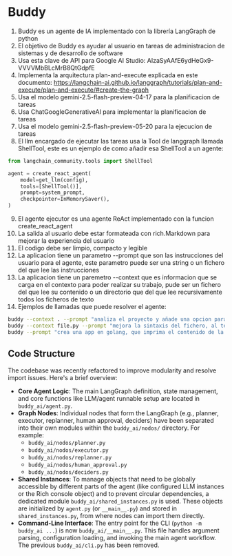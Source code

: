 # Buddy

1. Buddy es un agente de IA implementado con la librería LangGraph de python
2. El objetivo de Buddy es ayudar al usuario en tareas de administracion de sistemas y de desarrollo de software
3. Usa esta clave de API para Google AI Studio: AIzaSyAAfE6ydHeGx9-VVVVMbBLcMrB8QtGdpfE
4. Implementa la arquitectura plan-and-execute explicada en este documento: https://langchain-ai.github.io/langgraph/tutorials/plan-and-execute/plan-and-execute/#create-the-graph
5. Usa el modelo gemini-2.5-flash-preview-04-17 para la planificacion de tareas
6. Usa ChatGoogleGenerativeAI para implementar la planificacion de tareas
7. Usa el modelo gemini-2.5-flash-preview-05-20 para la ejecucion de tareas
8. El llm encargado de ejecutar las tareas usa la Tool de langgraph llamada ShellTool, este es un ejemplo de como añadir esa ShellTool a un agente:

```python
from langchain_community.tools import ShellTool

agent = create_react_agent(
    model=get_llm(config),
    tools=[ShellTool()],
    prompt=system_prompt,
    checkpointer=InMemorySaver(),
)
```
9. El agente ejecutor es una agente ReAct implementado con la funcion create_react_agent
10. La salida al usuario debe estar formateada con rich.Markdown para mejorar la experiencia del usuario
11. El codigo debe ser limpio, compacto y legible
12. La aplicacion tiene un parametro --prompt que son las instrucciones del usuario para el agente, este parametro puede ser una string o un fichero del que lee las instrucciones
13. La aplicacion tiene un paremetro --context que es informacion que se carga en el contexto para poder realizar su trabajo, pude ser un fichero del que lee su contenido o un directorio que del que lee recursivamente todos los ficheros de texto
14. Ejemplos de llamadas que puede resolver el agente:

```bash
buddy --context . --prompt "analiza el proyecto y añade una opcion para listar ficheros, crea una bateria de test end-to-end y ejecutala para ver si funciona, si no funciona arregla los fallos y vuelve a intentarlo"
buddy --context file.py --prompt "mejora la sintaxis del fichero, al terminar ejecutalo para ver si funciona"
buddy --prompt "crea una app en golang, que imprima el contenido de la url https://google.com, compilalo y asegurate de que se ejecuta correctamente"
```

## Code Structure

The codebase was recently refactored to improve modularity and resolve import issues. Here's a brief overview:

-   **Core Agent Logic**: The main LangGraph definition, state management, and core functions like LLM/agent runnable setup are located in `buddy_ai/agent.py`.
-   **Graph Nodes**: Individual nodes that form the LangGraph (e.g., planner, executor, replanner, human approval, deciders) have been separated into their own modules within the `buddy_ai/nodos/` directory. For example:
    -   `buddy_ai/nodos/planner.py`
    -   `buddy_ai/nodos/executor.py`
    -   `buddy_ai/nodos/replanner.py`
    -   `buddy_ai/nodos/human_approval.py`
    -   `buddy_ai/nodos/deciders.py`
-   **Shared Instances**: To manage objects that need to be globally accessible by different parts of the agent (like configured LLM instances or the Rich console object) and to prevent circular dependencies, a dedicated module `buddy_ai/shared_instances.py` is used. These objects are initialized by `agent.py` (or `__main__.py`) and stored in `shared_instances.py`, from where nodes can import them directly.
-   **Command-Line Interface**: The entry point for the CLI (`python -m buddy_ai ...`) is now `buddy_ai/__main__.py`. This file handles argument parsing, configuration loading, and invoking the main agent workflow. The previous `buddy_ai/cli.py` has been removed.